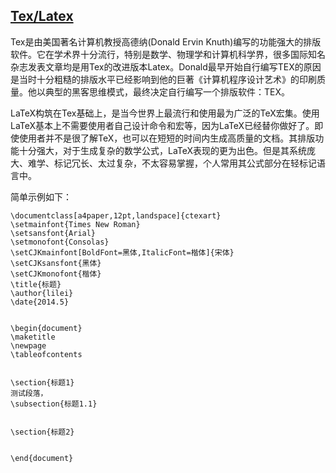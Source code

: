 
## [Tex/Latex](http://www.ctex.org/OnlineDocuments)


Tex是由美国著名计算机教授高德纳(Donald Ervin Knuth)编写的功能强大的排版软件。它在学术界十分流行，特别是数学、物理学和计算机科学界，很多国际知名杂志发表文章均是用Tex的改进版本Latex。Donald最早开始自行编写TEX的原因是当时十分粗糙的排版水平已经影响到他的巨著《计算机程序设计艺术》的印刷质量。他以典型的黑客思维模式，最终决定自行编写一个排版软件：TEX。


LaTeX构筑在Tex基础上，是当今世界上最流行和使用最为广泛的TeX宏集。使用LaTeX基本上不需要使用者自己设计命令和宏等，因为LaTeX已经替你做好了。即使使用者并不是很了解TeX，也可以在短短的时间内生成高质量的文档。其排版功能十分强大，对于生成复杂的数学公式，LaTeX表现的更为出色。但是其系统庞大、难学、标记冗长、太过复杂，不太容易掌握，个人常用其公式部分在轻标记语言中。


简单示例如下：


```
\documentclass[a4paper,12pt,landspace]{ctexart}
\setmainfont{Times New Roman}
\setsansfont{Arial}
\setmonofont{Consolas}
\setCJKmainfont[BoldFont=黑体,ItalicFont=楷体]{宋体}
\setCJKsansfont{黑体}
\setCJKmonofont{楷体}
\title{标题}
\author{lilei}
\date{2014.5}


\begin{document}
\maketitle
\newpage
\tableofcontents


\section{标题1}
测试段落，
\subsection{标题1.1}


\section{标题2}


\end{document}
```